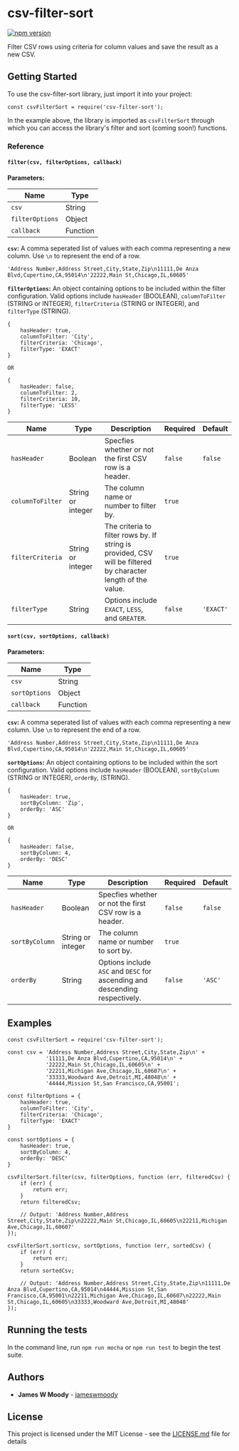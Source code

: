 # csv-filter-sort

[![npm version](http://img.shields.io/npm/v/csv-filter-sort.svg?style=flat)](https://npmjs.org/package/csv-filter-sort "View this project on npm")

Filter CSV rows using criteria for column values and save the result as a new CSV.

## Getting Started

To use the csv-filter-sort library, just import it into your project:

```
const csvFilterSort = require('csv-filter-sort');
```

In the example above, the library is imported as `csvFilterSort` through which you can access the library's filter and sort (coming soon!) functions.

### Reference

#### `filter(csv, filterOptions, callback)`

**Parameters:**

| Name            | Type     |
| --------------- | -------- |
| `csv`           | String   |
| `filterOptions` | Object   |
| `callback`      | Function |


**`csv`:** A comma seperated list of values with each comma representing a new column. Use `\n` to represent the end of a row.

```
'Address Number,Address Street,City,State,Zip\n11111,De Anza Blvd,Cupertino,CA,95014\n'22222,Main St,Chicago,IL,60605'
```

**`filterOptions`:** An object containing options to be included within the filter configuration. Valid options include `hasHeader` (BOOLEAN), `columnToFilter` (STRING or INTEGER), `filterCriteria` (STRING or INTEGER), and `filterType` (STRING).

```
{
    hasHeader: true,
    columnToFilter: 'City',
    filterCriteria: 'Chicago',
    filterType: 'EXACT'
}

OR

{
    hasHeader: false,
    columnToFilter: 2,
    filterCriteria: 10,
    filterType: 'LESS'
}
```

| Name            | Type               | Description                                              | Required | Default   |
| --------------- | ------------------ | -------------------------------------------------------- | -------- | --------- |
| `hasHeader`     | Boolean            | Specfies whether or not the first CSV row is a header. | `false`  | `false`   |
| `columnToFilter`| String or integer  | The column name or number to filter by.                  | `true`   |           |
| `filterCriteria`| String or integer  | The criteria to filter rows by. If string is provided, CSV will be filtered by character length of the value. | `true`   |           |
| `filterType`    | String             | Options include `EXACT`, `LESS`, and `GREATER`.          | `false`  | `'EXACT'` |

#### `sort(csv, sortOptions, callback)`

**Parameters:**

| Name            | Type     |
| --------------- | -------- |
| `csv`           | String   |
| `sortOptions`   | Object   |
| `callback`      | Function |


**`csv`:** A comma seperated list of values with each comma representing a new column. Use `\n` to represent the end of a row.

```
'Address Number,Address Street,City,State,Zip\n11111,De Anza Blvd,Cupertino,CA,95014\n'22222,Main St,Chicago,IL,60605'
```

**`sortOptions`:** An object containing options to be included within the sort configuration. Valid options include `hasHeader` (BOOLEAN), `sortByColumn` (STRING or INTEGER), `orderBy`, (STRING).

```
{
    hasHeader: true,
    sortByColumn: 'Zip',
    orderBy: 'ASC'
}

OR

{
    hasHeader: false,
    sortByColumn: 4,
    orderBy: 'DESC'
}
```

| Name            | Type               | Description                                              | Required | Default   |
| --------------- | ------------------ | -------------------------------------------------------- | -------- | ------- |
| `hasHeader`     | Boolean            | Specfies whether or not the first CSV row is a header. | `false`  | `false` |
| `sortByColumn`  | String or integer  | The column name or number to sort by.                    | `true`   |         |
| `orderBy`       | String             | Options include `ASC` and `DESC` for ascending and descending respectively.   | `false`  | `'ASC'`   | 

## Examples

```
const csvFilterSort = require('csv-filter-sort');

const csv = 'Address Number,Address Street,City,State,Zip\n' +
            '11111,De Anza Blvd,Cupertino,CA,95014\n' +
            '22222,Main St,Chicago,IL,60605\n' +
            '22211,Michigan Ave,Chicago,IL,60607\n' +
            '33333,Woodward Ave,Detroit,MI,48048\n' +
            '44444,Mission St,San Francisco,CA,95001';

const filterOptions = {
    hasHeader: true,
    columnToFilter: 'City',
    filterCriteria: 'Chicago',
    filterType: 'EXACT'
}

const sortOptions = {
    hasHeader: true,
    sortByColumn: 4,
    orderBy: 'DESC'
}

csvFilterSort.filter(csv, filterOptions, function (err, filteredCsv) {
    if (err) {
        return err;
    }
    return filteredCsv;

    // Output: 'Address Number,Address Street,City,State,Zip\n22222,Main St,Chicago,IL,60605\n22211,Michigan Ave,Chicago,IL,60607'
});

csvFilterSort.sort(csv, sortOptions, function (err, sortedCsv) {
    if (err) {
        return err;
    }
    return sortedCsv;

    // Output: 'Address Number,Address Street,City,State,Zip\n11111,De Anza Blvd,Cupertino,CA,95014\n44444,Mission St,San Francisco,CA,95001\n22211,Michigan Ave,Chicago,IL,60607\n22222,Main St,Chicago,IL,60605\n33333,Woodward Ave,Detroit,MI,48048'
});
```

## Running the tests

In the command line, run `npm run mocha` or `npm run test` to begin the test suite.

## Authors

* **James W Moody** - [jameswmoody](https://github.com/jameswmoody)

## License

This project is licensed under the MIT License - see the [LICENSE.md](LICENSE.md) file for details
